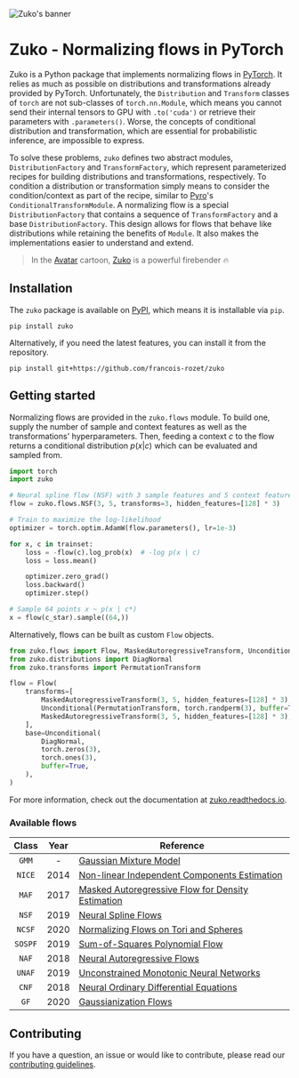 ![Zuko's banner](https://raw.githubusercontent.com/francois-rozet/zuko/master/docs/images/banner.svg)

# Zuko - Normalizing flows in PyTorch

Zuko is a Python package that implements normalizing flows in [PyTorch](https://pytorch.org). It relies as much as possible on distributions and transformations already provided by PyTorch. Unfortunately, the `Distribution` and `Transform` classes of `torch` are not sub-classes of `torch.nn.Module`, which means you cannot send their internal tensors to GPU with `.to('cuda')` or retrieve their parameters with `.parameters()`. Worse, the concepts of conditional distribution and transformation, which are essential for probabilistic inference, are impossible to express.

To solve these problems, `zuko` defines two abstract modules, `DistributionFactory` and `TransformFactory`, which represent parameterized recipes for building distributions and transformations, respectively. To condition a distribution or transformation simply means to consider the condition/context as part of the recipe, similar to [Pyro](http://pyro.ai)'s `ConditionalTransformModule`. A normalizing flow is a special `DistributionFactory` that contains a sequence of `TransformFactory` and a base `DistributionFactory`. This design allows for flows that behave like distributions while retaining the benefits of `Module`. It also makes the implementations easier to understand and extend.

> In the [Avatar](https://wikipedia.org/wiki/Avatar:_The_Last_Airbender) cartoon, [Zuko](https://wikipedia.org/wiki/Zuko) is a powerful firebender 🔥

## Installation

The `zuko` package is available on [PyPI](https://pypi.org/project/zuko), which means it is installable via `pip`.

```
pip install zuko
```

Alternatively, if you need the latest features, you can install it from the repository.

```
pip install git+https://github.com/francois-rozet/zuko
```

## Getting started

Normalizing flows are provided in the `zuko.flows` module. To build one, supply the number of sample and context features as well as the transformations' hyperparameters. Then, feeding a context $c$ to the flow returns a conditional distribution $p(x | c)$ which can be evaluated and sampled from.

```python
import torch
import zuko

# Neural spline flow (NSF) with 3 sample features and 5 context features
flow = zuko.flows.NSF(3, 5, transforms=3, hidden_features=[128] * 3)

# Train to maximize the log-likelihood
optimizer = torch.optim.AdamW(flow.parameters(), lr=1e-3)

for x, c in trainset:
    loss = -flow(c).log_prob(x)  # -log p(x | c)
    loss = loss.mean()

    optimizer.zero_grad()
    loss.backward()
    optimizer.step()

# Sample 64 points x ~ p(x | c*)
x = flow(c_star).sample((64,))
```

Alternatively, flows can be built as custom `Flow` objects.

```python
from zuko.flows import Flow, MaskedAutoregressiveTransform, Unconditional
from zuko.distributions import DiagNormal
from zuko.transforms import PermutationTransform

flow = Flow(
    transforms=[
        MaskedAutoregressiveTransform(3, 5, hidden_features=[128] * 3),
        Unconditional(PermutationTransform, torch.randperm(3), buffer=True),
        MaskedAutoregressiveTransform(3, 5, hidden_features=[128] * 3),
    ],
    base=Unconditional(
        DiagNormal,
        torch.zeros(3),
        torch.ones(3),
        buffer=True,
    ),
)
```

For more information, check out the documentation at [zuko.readthedocs.io](https://zuko.readthedocs.io).

### Available flows

| Class   | Year | Reference |
|:-------:|:----:|-----------|
| `GMM`   | -    | [Gaussian Mixture Model](https://wikipedia.org/wiki/Mixture_model#Gaussian_mixture_model) |
| `NICE`  | 2014 | [Non-linear Independent Components Estimation](https://arxiv.org/abs/1410.8516) |
| `MAF`   | 2017 | [Masked Autoregressive Flow for Density Estimation](https://arxiv.org/abs/1705.07057) |
| `NSF`   | 2019 | [Neural Spline Flows](https://arxiv.org/abs/1906.04032) |
| `NCSF`  | 2020 | [Normalizing Flows on Tori and Spheres](https://arxiv.org/abs/2002.02428) |
| `SOSPF` | 2019 | [Sum-of-Squares Polynomial Flow](https://arxiv.org/abs/1905.02325) |
| `NAF`   | 2018 | [Neural Autoregressive Flows](https://arxiv.org/abs/1804.00779) |
| `UNAF`  | 2019 | [Unconstrained Monotonic Neural Networks](https://arxiv.org/abs/1908.05164) |
| `CNF`   | 2018 | [Neural Ordinary Differential Equations](https://arxiv.org/abs/1806.07366) |
| `GF`    | 2020 | [Gaussianization Flows](https://arxiv.org/abs/2003.01941) |

## Contributing

If you have a question, an issue or would like to contribute, please read our [contributing guidelines](https://github.com/francois-rozet/zuko/blob/master/CONTRIBUTING.md).

